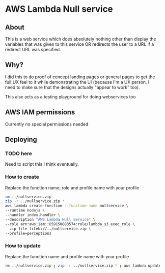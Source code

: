 # AWS Lambda Null service
## About
This is a web service which does absolutely nothing other than display the variables that was given to this service OR redirects the user to a URL if a redirect URL was specified.

## Why?
I did this to do proof of concept landing pages or general pages to get the full UX feel to it while demonstrating the UI (because I'm a UX person, I need to make sure that the designs actually "appear to work" too).

This also acts as a testing playground for doing webservices too

## AWS IAM permissions
Currently no special permissions needed

## Deploying
### TODO here
Need to script this I think eventually.

### How to create
Replace the function name, role and profile name with your profile

```bash
rm ../nullservice.zip
zip -r ../nullservice.zip *
aws lambda create-function --function-name nullservice \
--runtime nodejs \
--handler index.handler \
--description "AWS Lambda Null Service" \
--role arn:aws:iam::859150883574:role/lambda_s3_exec_role \
--zip-file fileb://../nullservice.zip \
--profile=perceptionz
```

### How to update
Replace the function name and profile name with your profile

```bash
rm ../nullservice.zip ; zip -r ../nullservice.zip * ; aws lambda update-function-code --function-name nullservice   --zip-file fileb://../nullservice.zip --profile=perceptionz
```
